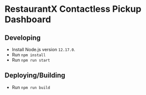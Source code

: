 # RestaurantX Contactless Pickup Dashboard

## Developing

- Install Node.js version `12.17.0`.
- Run `npm install`
- Run `npm run start`

## Deploying/Building

- Run `npm run build`
